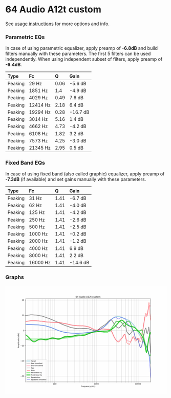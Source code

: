 # 64 Audio A12t custom
See [usage instructions](https://github.com/jaakkopasanen/AutoEq#usage) for more options and info.

### Parametric EQs
In case of using parametric equalizer, apply preamp of **-6.8dB** and build filters manually
with these parameters. The first 5 filters can be used independently.
When using independent subset of filters, apply preamp of **-6.4dB**.

| Type    | Fc       |    Q | Gain     |
|:--------|:---------|:-----|:---------|
| Peaking | 29 Hz    | 0.06 | -5.6 dB  |
| Peaking | 1851 Hz  | 1.4  | -4.9 dB  |
| Peaking | 4029 Hz  | 0.49 | 7.6 dB   |
| Peaking | 12414 Hz | 2.18 | 6.4 dB   |
| Peaking | 19294 Hz | 0.28 | -16.7 dB |
| Peaking | 3014 Hz  | 5.16 | 1.4 dB   |
| Peaking | 4662 Hz  | 4.73 | -4.2 dB  |
| Peaking | 6108 Hz  | 1.82 | 3.2 dB   |
| Peaking | 7573 Hz  | 4.25 | -3.0 dB  |
| Peaking | 21345 Hz | 2.95 | 0.5 dB   |

### Fixed Band EQs
In case of using fixed band (also called graphic) equalizer, apply preamp of **-7.3dB**
(if available) and set gains manually with these parameters.

| Type    | Fc       |    Q | Gain     |
|:--------|:---------|:-----|:---------|
| Peaking | 31 Hz    | 1.41 | -6.7 dB  |
| Peaking | 62 Hz    | 1.41 | -4.0 dB  |
| Peaking | 125 Hz   | 1.41 | -4.2 dB  |
| Peaking | 250 Hz   | 1.41 | -2.6 dB  |
| Peaking | 500 Hz   | 1.41 | -2.5 dB  |
| Peaking | 1000 Hz  | 1.41 | -0.2 dB  |
| Peaking | 2000 Hz  | 1.41 | -1.2 dB  |
| Peaking | 4000 Hz  | 1.41 | 6.9 dB   |
| Peaking | 8000 Hz  | 1.41 | 2.2 dB   |
| Peaking | 16000 Hz | 1.41 | -14.6 dB |

### Graphs
![](./64%20Audio%20A12t%20custom.png)